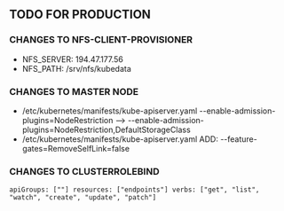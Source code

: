 ## TODO FOR PRODUCTION

### CHANGES TO NFS-CLIENT-PROVISIONER

- NFS_SERVER: 194.47.177.56
- NFS_PATH: /srv/nfs/kubedata

### CHANGES TO MASTER NODE

- /etc/kubernetes/manifests/kube-apiserver.yaml --enable-admission-plugins=NodeRestriction --> --enable-admission-plugins=NodeRestriction,DefaultStorageClass
- /etc/kubernetes/manifests/kube-apiserver.yaml ADD: --feature-gates=RemoveSelfLink=false

### CHANGES TO CLUSTERROLEBIND

`apiGroups: [""] resources: ["endpoints"] verbs: ["get", "list", "watch", "create", "update", "patch"]`
